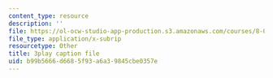 ```yaml
---
content_type: resource
description: ''
file: https://ol-ocw-studio-app-production.s3.amazonaws.com/courses/8-06-quantum-physics-iii-spring-2018/b99b5666d6685f93a6a39845cbe0357e_mas9avjieP0.vtt
file_type: application/x-subrip
resourcetype: Other
title: 3play caption file
uid: b99b5666-d668-5f93-a6a3-9845cbe0357e
---
```

